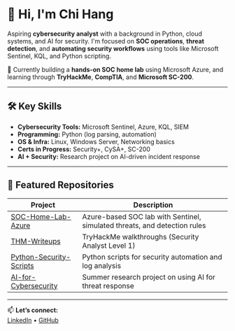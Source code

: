 # 👋 Hi, I'm Chi Hang

Aspiring **cybersecurity analyst** with a background in Python, cloud systems, and AI for security. I'm focused on **SOC operations**, **threat detection**, and **automating security workflows** using tools like Microsoft Sentinel, KQL, and Python scripting.

🔐 Currently building a **hands-on SOC home lab** using Microsoft Azure, and learning through **TryHackMe**, **CompTIA**, and **Microsoft SC-200**.

---

## 🛠️ Key Skills
- **Cybersecurity Tools:** Microsoft Sentinel, Azure, KQL, SIEM
- **Programming:** Python (log parsing, automation)
- **OS & Infra:** Linux, Windows Server, Networking basics
- **Certs in Progress:** Security+, CySA+, SC-200
- **AI + Security:** Research project on AI-driven incident response

---

## 📂 Featured Repositories

| Project | Description |
|--------|-------------|
| [SOC-Home-Lab-Azure](https://github.com/socai-chihang/SOC-Home-Lab-Azure) | Azure-based SOC lab with Sentinel, simulated threats, and detection rules |
| [THM-Writeups](https://github.com/socai-chihang/THM-Writeups) | TryHackMe walkthroughs (Security Analyst Level 1) |
| [Python-Security-Scripts](https://github.com/socai-chihang/Python-Security-Scripts) | Python scripts for security automation and log analysis |
| [AI-for-Cybersecurity](https://github.com/socai-chihang/AI-for-Cybersecurity) | Summer research project on using AI for threat response |

---

📫 **Let’s connect:**  
[LinkedIn](https://www.linkedin.com/in/raymond-chihang-lam) • [GitHub](https://github.com/socai-chihang)
